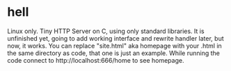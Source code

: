 # hell
Linux only. Tiny HTTP Server on C, using only standard libraries. It is unfinished yet, going to add working interface and rewrite handler later, but now, it works. You can replace "site.html" aka homepage  with your .html in the same directory as code, that one is just an example. While running the code connect to http://localhost:666/home to see homepage.  
